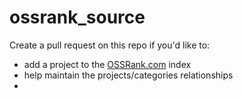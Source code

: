 # ossrank_source

Create a pull request on this repo if you'd like to:

* add a project to the [OSSRank.com](https://www.ossrank.com) index
* help maintain the projects/categories relationships
* 
